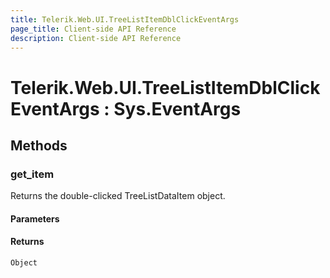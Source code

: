 ```yaml
---
title: Telerik.Web.UI.TreeListItemDblClickEventArgs
page_title: Client-side API Reference
description: Client-side API Reference
---
```


# Telerik.Web.UI.TreeListItemDblClickEventArgs : Sys.EventArgs

## Methods

### get_item

Returns the double-clicked TreeListDataItem object.

#### Parameters

#### Returns

`Object`
